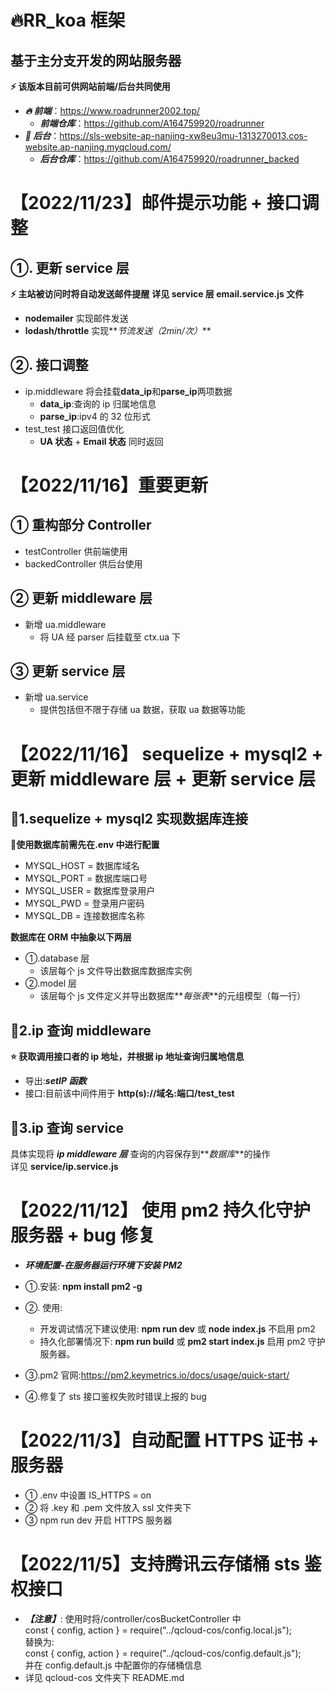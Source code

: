 # 🔥RR_koa 框架

## 基于主分支开发的网站服务器

**⚡ 该版本目前可供网站前端/后台共同使用**

- **_🔥 前端_**：https://www.roadrunner2002.top/
  - **_前端仓库_**：https://github.com/A164759920/roadrunner
- **_👀 后台_**：https://sls-website-ap-nanjing-xw8eu3mu-1313270013.cos-website.ap-nanjing.myqcloud.com/
  - **_后台仓库_**：https://github.com/A164759920/roadrunner_backed

# 【2022/11/23】邮件提示功能 + 接口调整

## ①. 更新 service 层

**⚡ 主站被访问时将自动发送邮件提醒**
**详见 service 层 email.service.js 文件**

- **nodemailer** 实现邮件发送
- **lodash/throttle** 实现**_节流发送（2min/次）_**

## ②. 接口调整

- ip.middleware 将会挂载**data_ip**和**parse_ip**两项数据
  - **data_ip**:查询的 ip 归属地信息
  - **parse_ip**:ipv4 的 32 位形式
- test_test 接口返回值优化
  - **UA 状态** + **Email 状态** 同时返回

# 【2022/11/16】重要更新

## ① 重构部分 Controller

- testController 供前端使用
- backedController 供后台使用

## ② 更新 middleware 层

- 新增 ua.middleware
  - 将 UA 经 parser 后挂载至 ctx.ua 下

## ③ 更新 service 层

- 新增 ua.service
  - 提供包括但不限于存储 ua 数据，获取 ua 数据等功能

# 【2022/11/16】 sequelize + mysql2 + 更新 middleware 层 + 更新 service 层

## 📄1.sequelize + mysql2 实现数据库连接

🔨**使用数据库前需先在.env 中进行配置**

- MYSQL_HOST = 数据库域名
- MYSQL_PORT = 数据库端口号
- MYSQL_USER = 数据库登录用户
- MYSQL_PWD = 登录用户密码
- MYSQL_DB = 连接数据库名称

**数据库在 ORM 中抽象以下两层**

- ①.database 层
  - 该层每个 js 文件导出数据库数据库实例
- ②.model 层
  - 该层每个 js 文件定义并导出数据库**_每张表_**的元组模型（每一行）

## 📄2.ip 查询 middleware

**⭐ 获取调用接口者的 ip 地址，并根据 ip 地址查询归属地信息**

- 导出:**_setIP 函数_**
- 接口:目前该中间件用于 **http(s)://域名:端口/test_test**

## 📄3.ip 查询 service

具体实现将 **_ip middleware 层_** 查询的内容保存到**_数据库_**的操作</br>
详见 **service/ip.service.js**

# 【2022/11/12】 使用 pm2 持久化守护服务器 + bug 修复

- **_环境配置-在服务器运行环境下安装 PM2_**
- ①.安装: **npm install pm2 -g**
- ②. 使用:
  - 开发调试情况下建议使用: **npm run dev** 或 **node index.js** 不启用 pm2
  - 持久化部署情况下: **npm run build** 或 **pm2 start index.js** 启用 pm2 守护 服务器。
- ③.pm2 官网:https://pm2.keymetrics.io/docs/usage/quick-start/

- ④.修复了 sts 接口鉴权失败时错误上报的 bug

# 【2022/11/3】自动配置 HTTPS 证书 + 服务器

- ① .env 中设置 IS_HTTPS = on
- ② 将 .key 和 .pem 文件放入 ssl 文件夹下
- ③ npm run dev 开启 HTTPS 服务器

# 【2022/11/5】支持腾讯云存储桶 sts 鉴权接口

- **_【注意】_**:
  使用时将/controller/cosBucketController 中<br>
  const { config, action } = require("../qcloud-cos/config.local.js");<br>
  替换为:<br>
  const { config, action } = require("../qcloud-cos/config.default.js");<br>
  并在 config.default.js 中配置你的存储桶信息<br>
- 详见 qcloud-cos 文件夹下 README.md
